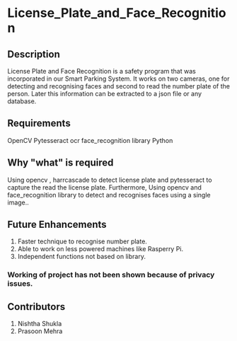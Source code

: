 # License_Plate_and_Face_Recognition

## Description
License Plate and Face Recognition is a safety program that was incorporated in our Smart Parking System. It works on two cameras, one for detecting and recognising faces and second to read the number plate of the person. Later this information can be extracted to a json file or any database.

## Requirements
OpenCV
Pytesseract ocr
face_recognition library
Python

## Why "what" is required
Using opencv , harrcascade to detect license plate and pytesseract to capture the read the license plate. Furthermore, Using opencv and face_recognition library to detect and recognises faces using a single image..


## Future Enhancements
1. Faster technique to recognise number plate.
2. Able to work on less powered machines like Rasperry Pi.
3. Independent functions not based on library.

### Working of project has not been shown because of privacy issues.

## Contributors
1. Nishtha Shukla
2. Prasoon Mehra
